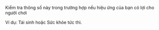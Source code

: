 Kiểm tra thông số này trong trường hợp nếu hiệu ứng của bạn có lợi cho người chơi

Ví dụ: Tái sinh hoặc Sức khỏe tức thì.